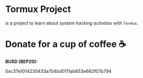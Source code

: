# Tormux Project

is a project to learn about _system hacking activities_ with `Termux`.

# Donate for a cup of coffee ☕

__BUSD (BEP20):__

0xc37e1014230433a704bd0111ab853e682f07b794

